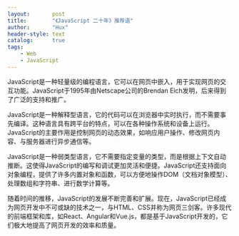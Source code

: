 ```yaml
---
layout:       post
title:        "《JavaScript 二十年》推荐语"
author:       "Hux"
header-style: text
catalog:      true
tags:
    - Web
    - JavaScript
---
```


> 
JavaScript是一种轻量级的编程语言，它可以在网页中嵌入，用于实现网页的交互功能。JavaScript于1995年由Netscape公司的Brendan Eich发明，后来得到了广泛的支持和推广。

JavaScript是一种解释型语言，它的代码可以在浏览器中实时执行，而不需要事先编译。这种语言具有跨平台的特点，可以在各种操作系统和设备上运行。JavaScript的主要作用是控制网页的动态效果，如响应用户操作、修改网页内容、与服务器进行异步通信等。

JavaScript是一种弱类型语言，它不需要指定变量的类型，而是根据上下文自动推断。这使得JavaScript的编写和调试更加灵活和便捷。JavaScript还支持面向对象编程，提供了许多内置对象和函数，可以方便地操作DOM（文档对象模型）、处理数组和字符串、进行数学计算等。

随着时间的推移，JavaScript的发展不断完善和扩展。现在，JavaScript已经成为网页开发中不可或缺的技术之一，与HTML、CSS并称为网页三剑客。许多现代的前端框架和库，如React、Angular和Vue.js，都是基于JavaScript开发的，它们极大地提高了网页开发的效率和质量。


